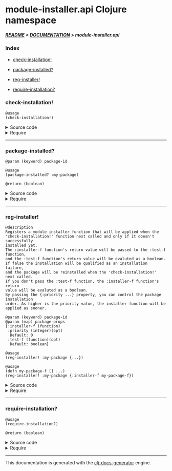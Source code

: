
# module-installer.api Clojure namespace

##### [README](../../../README.md) > [DOCUMENTATION](../../COVER.md) > module-installer.api

### Index

- [check-installation!](#check-installation)

- [package-installed?](#package-installed)

- [reg-installer!](#reg-installer)

- [require-installation?](#require-installation)

### check-installation!

```
@usage
(check-installation!)
```

<details>
<summary>Source code</summary>

```
(defn check-installation!
  []
  (if (env/require-installation?)
      (install-packages!)
      (print-installation-state!)))
```

</details>

<details>
<summary>Require</summary>

```
(ns my-namespace (:require [module-installer.api :refer [check-installation!]]))

(module-installer.api/check-installation!)
(check-installation!)
```

</details>

---

### package-installed?

```
@param (keyword) package-id
```

```
@usage
(package-installed? :my-package)
```

```
@return (boolean)
```

<details>
<summary>Source code</summary>

```
(defn package-installed?
  [package-id]
  (let [installed-packages (io/read-edn-file config/INSTALLED-PACKAGES-FILEPATH {:warn? false})]
       (get-in installed-packages [package-id :result])))
```

</details>

<details>
<summary>Require</summary>

```
(ns my-namespace (:require [module-installer.api :refer [package-installed?]]))

(module-installer.api/package-installed? ...)
(package-installed?                      ...)
```

</details>

---

### reg-installer!

```
@description
Registers a module installer function that will be applied when the
'check-installation!' function next called and only if it doesn't successfully
installed yet.
The :installer-f function's return value will be passed to the :test-f function,
and the :test-f function's return value will be evaluted as a boolean.
If false the installation will be qualified as an installation failure,
and the package will be reinstalled when the 'check-installation!' next called.
If you don't pass the :test-f function, the :installer-f function's return
value will be evaluted as a boolean.
By passing the {:priority ...} property, you can control the package installation
order. As higher is the priority value, the installer function will be applied as sooner.
```

```
@param (keyword) package-id
@param (map) package-props
{:installer-f (function)
 :priority (integer)(opt)
  Default: 0
 :test-f (function)(opt)
  Default: boolean}
```

```
@usage
(reg-installer! :my-package {...})
```

```
@usage
(defn my-package-f [] ...)
(reg-installer! :my-package {:installer-f my-package-f})
```

<details>
<summary>Source code</summary>

```
(defn reg-installer!
  [package-id {:keys [preinstaller?] :as package-props}]
  (and (v/valid? package-id    {:test* {:f* keyword? :e* "package-id must be a keyword!"}})
       (v/valid? package-props {:pattern* patterns/PACKAGE-PROPS-PATTERN :prefix* "package-props"})
       (let [package-props (prototypes/package-props-prototype package-props)]
            (swap! state/INSTALLERS assoc package-id package-props))))
```

</details>

<details>
<summary>Require</summary>

```
(ns my-namespace (:require [module-installer.api :refer [reg-installer!]]))

(module-installer.api/reg-installer! ...)
(reg-installer!                      ...)
```

</details>

---

### require-installation?

```
@usage
(require-installation?)
```

```
@return (boolean)
```

<details>
<summary>Source code</summary>

```
(defn require-installation?
  []
  (letfn [(f [[package-id _]] (package-installed? package-id))]
         (not-every? f @state/INSTALLERS)))
```

</details>

<details>
<summary>Require</summary>

```
(ns my-namespace (:require [module-installer.api :refer [require-installation?]]))

(module-installer.api/require-installation?)
(require-installation?)
```

</details>

---

This documentation is generated with the [clj-docs-generator](https://github.com/bithandshake/clj-docs-generator) engine.

